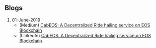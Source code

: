 ## Blogs
1. 01-June-2019
	- (Medium) [CabEOS: A Decentralized Ride hailing service on EOS Blockchain](https://medium.com/@abhi3700/cabeos-f9ead531332b)
	- (LinkedIn) [CabEOS: A Decentralized Ride hailing service on EOS Blockchain](https://www.linkedin.com/pulse/cabeos-abhijit-roy/)